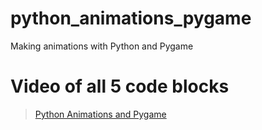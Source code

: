# python_animations_pygame
Making animations with Python and Pygame

# Video of all 5 code blocks 

<blockquote class="imgur-embed-pub" lang="en" data-id="a/9KCJUvo"  ><a href="//imgur.com/a/9KCJUvo">Python Animations and Pygame</a></blockquote><script async src="//s.imgur.com/min/embed.js" charset="utf-8"></script>


